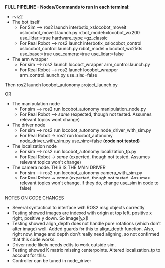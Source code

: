 
**FULL PIPELINE - Nodes/Commands to run in each terminal:**
* rviz2
* The bot itself 
    * For Sim —> ros2 launch interbotix_xslocobot_moveit xslocobot_moveit.launch.py robot_model:=locobot_wx200 use_lidar:=true hardware_type:=gz_classic
    * For Real Robot --> ros2 launch interbotix_xslocobot_control xslocobot_control.launch.py robot_model:=locobot_wx250s use_base:=true use_camera:=true use_lidar:=false
* The arm wrapper
    * For sim —> ros2 launch locobot_wrapper arm_control.launch.py
    * For Real Robot —> ros2 launch locobot_wrapper arm_control.launch.py use_sim:=false

Then 
ros2 launch locobot_autonomy project_launch.py

OR

* The manipulation node
    * For sim —> ros2 run locobot_autonomy manipulation_node.py
    * For Real Robot --> _same_ (expected, though not tested. Assumes relevant topics wont change)
* The driver node
    * For sim —> ros2 run locobot_autonomy node_driver_with_sim.py
    * For Real Robot -> ros2 run locobot_autonomy node_driver_with_sim.py use_sim:=false **(code not tested)**
* The localization node
    * For sim —> ros2 run locobot_autonomy localization_tp.py
    * For Real Robot -> _same_ (expected, though not tested. Assumes relevant topics won't change)
* The camera node. THIS IS THE MAIN DRIVER
    * For sim —> ros2 run locobot_autonomy camera_with_sim.py
    * For Real Robot -> _same_ (expected, though not tested. Assumes relevant topics won't change. If they do, change use_sim in code to false)

NOTES ON CODE CHANGES
* Several syntactical to interface with ROS2 msg objects correctly
* Testing showed images are indexed with origin at top left, positive x right, positive y down. So image[y,x]!
* Testing showed align_depth does not handle pure rotations (which don't alter image) well. Added guards for this to align_depth function. Also, right now, image and depth don't really need aligning, so not confirmed that this code works.
* Driver node likely needs edits to work outside sim.
* Testing showed K matrix missing centerpoints. Altered localization_tp to account for this.
* Controller can be tuned in node_driver
